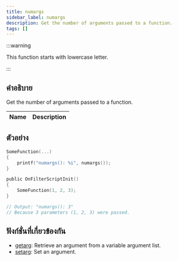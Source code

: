 ```yaml
---
title: numargs
sidebar_label: numargs
description: Get the number of arguments passed to a function.
tags: []
---
```


:::warning

This function starts with lowercase letter.

:::

## คำอธิบาย

Get the number of arguments passed to a function.

| Name | Description |
| ---- | ----------- |


## ตัวอย่าง

```c
SomeFunction(...)
{
    printf("numargs(): %i", numargs());
}

public OnFilterScriptInit()
{
    SomeFunction(1, 2, 3);
}

// Output: "numargs(): 3"
// Because 3 parameters (1, 2, 3) were passed.
```

## ฟังก์ชั่นที่เกี่ยวข้องกัน

- [getarg](../functions/getarg.md): Retrieve an argument from a variable argument list.
- [setarg](../functions/setarg.md): Set an argument.
